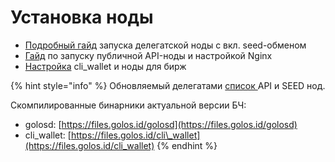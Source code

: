 # Установка ноды

* [Подробный гайд](guide.md) запуска делегатской ноды с вкл. seed-обменом
* [Гайд](guide-api.md) по запуску публичной API-ноды и настройкой Nginx
* [Настройка](guide-exchange.md) cli\_wallet и ноды для бирж

{% hint style="info" %}
Обновляемый делегатами [список ](https://golos.id/nodes)API и SEED нод.

Скомпилированные бинарники актуальной версии БЧ:

* golosd: [https://files.golos.id/golosd](https://files.golos.id/golosd)
* cli\_wallet: [https://files.golos.id/cli\_wallet](https://files.golos.id/cli_wallet)
{% endhint %}

